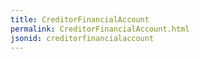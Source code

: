 ```yaml
---
title: CreditorFinancialAccount
permalink: CreditorFinancialAccount.html
jsonid: creditorfinancialaccount
---
```

